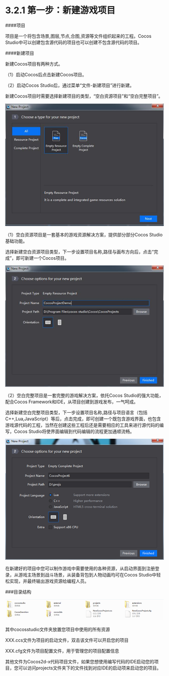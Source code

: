 # 3.2.1 第一步：新建游戏项目

####项目

项目是一个将包含场景,图层,节点,合图,资源等文件组织起来的工程。Cocos Studio中可以创建包含源代码的项目也可以创建不包含源代码的项目。

####新建项目

新建Cocos项目有两种方式。

（1）启动Cocos后点击新建Cocos项目。

（2）启动Cocos Studio后，通过菜单“文件-新建项目”进行新建。

新建Cocos项目时需要选择新建项目的类型，“空白资源项目”和“空白完整项目”。

![Image](res/image026.jpg)

（1）空白资源项目是一套基本的游戏资源解决方案，提供部分部分Cocos Studio基础功能。

选择新建空白资源项目类型，下一步设置项目名称,路径与画布方向后，点击“完成”，即可新建一个Cocos项目。

![Image](res/options1.jpg) 

（2）空白完整项目是一套完整的游戏解决方案，依托Cocos Studio的强大功能，配合Cocos Framework和IDE，从项目创建到游戏发布，一气呵成。

选择新建空白完整项目类型，下一步设置项目名称,路径与项目语言（包括C++,Lua,JavaScript）等后，点击完成，即可创建一个既包含游戏界面，也包含游戏源代码的工程，当然在创建这些工程后还是需要相应的工具来进行源代码的编写，Cocos Studio将使界面编辑到代码编辑的流程更加通顺流畅。

![Image](res/options2.jpg) 

在新建好的项目中您可以制作游戏中需要使用的各种资源，从启动界面到注册登录，从游戏主场景到战斗场景，从装备背包到人物动画均可在Cocos Studio中轻松实现，并最终输出游戏资源给编程人员。


###目录结构

![Image](res/image029.png)
 
其中cocosstudio文件夹放置您项目中使用的所有资源

XXX.ccs文件为项目的启动文件，双击该文件可以开启您的项目

XXX.cfg文件为项目配置文件，用于管理您的项目配置信息

其他文件为Cocos2d-x代码项目文件，如果您想使用编写代码的IDE启动您的项目，您可以访问projects文件夹下的文件找到对应IDE的启动项来启动您的项目。
